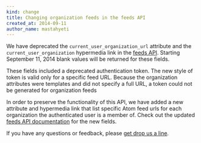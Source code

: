 ```yaml
---
kind: change
title: Changing organization feeds in the feeds API
created_at: 2014-09-11
author_name: mastahyeti
---
```


We have deprecated the `current_user_organization_url` attribute and the
`current_user_organization` hypermedia link in the [feeds API][docs]. Starting
September 11, 2014 blank values will be returned for these fields.

These fields included a deprecated authentication token. The new style of token
is valid only for a specific feed URL. Because the organization attributes were
templates and did not specify a full URL, a token could not be generated for
organization feeds

In order to preserve the functionality of this API, we have added a new
attribute and hypermedia link that list specific Atom feed urls for each
organization the authenticated user is a member of. Check out the updated
[feeds API documentation][docs] for the new fields.

If you have any questions or feedback, please [get drop us a line][contact].

[docs]: /v3/activity/feeds/
[contact]: https://github.com/contact?form[subject]=Removing+organization+feeds+from+the+feeds+API

